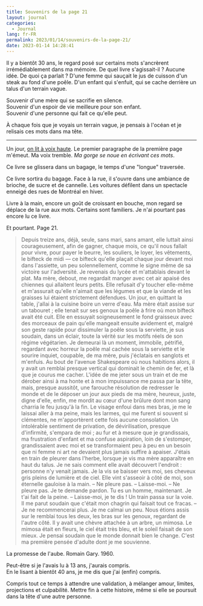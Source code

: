 ```yaml
---
title: Souvenirs de la page 21
layout: journal
categories:
  - Journal
lang: fr-FR
permalink: 2023/01/14/souvenirs-de-la-page-21/
date: 2023-01-14 14:28:41
---
```


Il y a bientôt 30 ans, le regard posé sur certains mots s'ancrèrent irrémédiablement dans ma mémoire. De quel livre s'agissait-il ? Aucune idée. De quoi ça parlait ? D'une femme qui sauçait le jus de cuisson d'un steak au fond d'une poêle. D'un enfant qui s'enfuit, qui se cache derrière un talus d'un terrain vague.

Souvenir d'une mère qui se sacrifie en silence.\
Souvenir d'un espoir de vie meilleure pour son enfant.\
Souvenir d'une personne qui fait ce qu'elle peut.

À chaque fois que je voyais un terrain vague, je pensais à l'océan et je relisais ces mots dans ma tête.

---

Un jour, [on lit à voix haute](/2022/11/19/lecture-a-voix-haute/). Le premier paragraphe de la première page m'émeut. Ma voix tremble. _Ma gorge se noue en écrivant ces mots_.

Ce livre se glissera dans un bagage, le temps d'une "longue" traversée.

Ce livre sortira du bagage. Face à la rue, il s'ouvre dans une ambiance de brioche, de sucre et de cannelle. Les voitures défilent dans un spectacle enneigé des rues de Montréal en hiver.

Livre à la main, encore un goût de croissant en bouche, mon regard se déplace de la rue aux mots. Certains sont familiers. Je n'ai pourtant pas encore lu ce livre.

Et pourtant. Page 21.

> Depuis treize ans, déjà, seule, sans mari, sans amant, elle luttait ainsi courageusement, afin de gagner, chaque mois, ce qu'il nous fallait pour vivre, pour payer le beurre, les souliers, le loyer, les vêtements, le bifteck de midi — ce bifteck qu'elle plaçait chaque jour devant moi dans l'assiette, un peu solennellement, comme le signe même de sa victoire sur l'adversité. Je revenais du lycée et m'attablais devant le plat. Ma mère, debout, me regardait manger avec cet air apaisé des chiennes qui allaitent leurs petits.
> Elle refusait d'y toucher elle-même et m'assurait qu'elle n'aimait que les légumes et que la viande et les graisses lui étaient strictement défendues.
> Un jour, en quittant la table, j'allai à la cuisine boire un verre d'eau.
> Ma mère était assise sur un tabouret ; elle tenait sur ses genoux la poêle à frire où mon bifteck avait été cuit. Elle en essuyait soigneusement le fond graisseux avec des morceaux de pain qu'elle mangeait ensuite avidement et, malgré son geste rapide pour dissimuler la poêle sous la serviette, je sus soudain, dans un éclair, toute la vérité sur les motifs réels de son régime végétarien.
> Je demeurai là un moment, immobile, pétrifié, regardant avec horreur la poêle mal cachée sous la serviette et le sourire inquiet, coupable, de ma mère, puis j'éclatais en sanglots et m'enfuis.
> Au bout de l'avenue Shakespeare où nous habitions alors, il y avait un remblai presque vertical qui dominait le chemin de fer, et là que je courus me cacher. L'idée de me jeter sous un train et de me dérober ainsi à ma honte et à mon impuissance me passa par la tête, mais, presque aussitôt, une farouche résolution de redresser le monde et de le déposer un jour aux pieds de ma mère, heureux, juste, digne d'elle, enfin, me mordit au cœur d'une brûlure dont mon sang charria le feu jusqu'à la fin. Le visage enfoui dans mes bras, je me le laissai aller à ma peine, mais les larmes, qui me furent si souvent si clémentes, ne m'apportèrent cette fois aucune consolation. Un intolérable sentiment de privation, de dévirilisation, presque d'infirmité, s'empara de moi ; au fur et à mesure que je grandissais, ma frustration d'enfant et ma confuse aspiration, loin de s'estomper, grandissaient avec moi et se transformaient peu à peu en un besoin que ni femme ni art ne devaient plus jamais suffire à apaiser.
> J'étais en train de pleurer dans l'herbe, lorsque je vis ma mère apparaître en haut du talus. Je ne sais comment elle avait découvert l'endroit : personne n'y venait jamais. Je la vis se baisser vers moi, ses cheveux gris pleins de lumière et de ciel. Elle vint s'asseoir à côté de moi, son éternelle gauloise à la main.
> – Ne pleure pas.
> – Laisse-moi.
> – Ne pleure pas. Je te demande pardon. Tu es un homme, maintenant. Je t'ai fait de la peine.
> – Laisse-moi, je te dis !
> Un train passa sur la voie. Il me parut soudain que c'était mon chagrin qui faisait tout ce fracas.
> – Je ne recommencerai plus.
> Je me calmai un peu. Nous étions assis sur le remblai tous les deux, les bras sur les genoux, regardant de l'autre côté. Il y avait une chèvre attachée à un arbre, un mimosa. Le mimosa était en fleurs, le ciel était très bleu, et le soleil faisait de son mieux. Je pensai soudain que le monde donnait bien le change. C'est ma première pensée d'adulte dont je me souvienne.

La promesse de l'aube. Romain Gary. 1960.

Peut-être si je l'avais lu à 13 ans, j'aurais compris.\
En le lisant à bientôt 40 ans, je me dis que j'ai (enfin) compris.

Compris tout ce temps à attendre une validation, à mélanger amour, limites, projections et culpabilité. Mettre fin à cette histoire, même si elle se poursuit dans la tête d'une autre personne.
